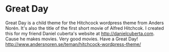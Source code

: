 # Great Day
Great Day is a child theme for the Hitchcock wordpress theme from Anders Norén. It's also the title of the first short movie of Alfred Hitchcok. 
I created this for my friend Daniel cuberta's website at http://danielcuberta.com.
Cause he makes movies. Very good movies. Have a Great Day!
http://www.andersnoren.se/teman/hitchcock-wordpress-theme/
